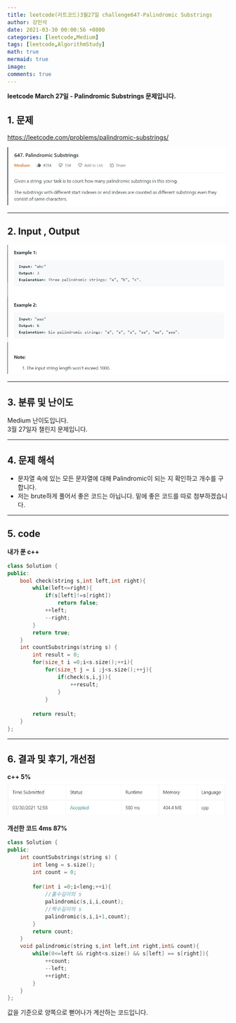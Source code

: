 ```yaml
---
title: leetcode(리트코드)3월27일 challenge647-Palindromic Substrings
author: 강민석
date: 2021-03-30 00:00:56 +0800
categories: [leetcode,Medium]
tags: [leetcode,AlgorithmStudy]
math: true
mermaid: true
image: 
comments: true
---
```


**leetcode March 27일 - Palindromic Substrings 문제입니다.**

## 1. 문제
<https://leetcode.com/problems/palindromic-substrings/>  

![](/assets/img/sample/leetcode/647/Problem.JPG)  

-----  

## 2. Input , Output

![](/assets/img/sample/leetcode/647/input.JPG)  


-----  

## 3. 분류 및 난이도

Medium 난이도입니다.  
3월 27일자 챌린지 문제입니다. 

-----  

## 4. 문제 해석

- 문자열 속에 있는 모든 문자열에 대해 Palindromic이 되는 지 확인하고 개수를 구합니다.
- 저는 brute하게 풀어서 좋은 코드는 아닙니다. 밑에 좋은 코드를 따로 첨부하겠습니다.




-----  

## 5. code

**내가 푼 c++**

```c++
class Solution {
public:
    bool check(string s,int left,int right){
        while(left<=right){
            if(s[left]!=s[right])
                return false;
            ++left;
            --right;
        }
        return true;
    }
    int countSubstrings(string s) {
        int result = 0;
        for(size_t i =0;i<s.size();++i){
            for(size_t j = i ;j<s.size();++j){
                if(check(s,i,j)){
                    ++result;
                }
            }
        
        return result;
    }
};
```
-----

## 6. 결과 및 후기, 개선점

**c++ 5%**
![](/assets/img/sample/leetcode/647/result.JPG)  


**개선한 코드 4ms 87%**

```c++
class Solution {
public:
    int countSubstrings(string s) {
        int leng = s.size();
        int count = 0;
        
        for(int i =0;i<leng;++i){
            //홀수길이의 s
            palindromic(s,i,i,count);
            //짝수길이의 s
            palindromic(s,i,i+1,count);
        }
        return count;
    }
    void palindromic(string s,int left,int right,int& count){
        while(0<=left && right<s.size() && s[left] == s[right]){
            ++count;
            --left;
            ++right;
        }
    }
};
```

값을 기준으로 양쪽으로 뻗어나가 계산하는 코드입니다. 